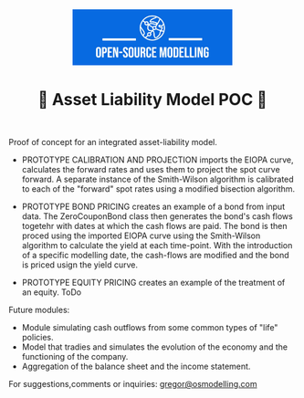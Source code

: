 <div align="center">
  <a href="https://github.com/qnity" target="_blank">
    <picture>
      <img src="images/OSM_logo.jpeg" width=280 alt="Logo"/>
    </picture>
  </a>
</div>


<h1 align="center" style="border-botom: none">
  <b>
    🐍 Asset Liability Model POC 🐍     
  </b>
</h1>

</br>

Proof of concept for an integrated asset-liability model. 

 - PROTOTYPE CALIBRATION AND PROJECTION imports the EIOPA curve, calculates the forward rates and uses them to project the spot curve forward.
 A separate instance of the Smith-Wilson algorithm is calibrated to each of the "forward" spot rates using a modified bisection algorithm.
 
 - PROTOTYPE BOND PRICING creates an example of a bond from input data. The ZeroCouponBond class then generates the bond's cash flows togetehr with dates at which the cash flows are paid. The bond is then proced using the imported EIOPA curve using the Smith-Wilson algorithm to calculate the yield at each time-point. With the introduction of a specific modelling date, the cash-flows are modified and the bond is priced usign the yield curve.
 
 - PROTOTYPE EQUITY PRICING creates an example of the treatment of an equity. ToDo
 
 Future modules:
 - Module simulating cash outflows from some common types of "life" policies.
 - Model that tradies and simulates the evolution of the economy and the functioning of the company.
 - Aggregation of the balance sheet and the income statement.

For suggestions,comments or inquiries: gregor@osmodelling.com
 
